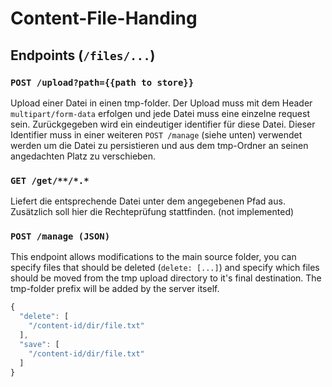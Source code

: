 # Content-File-Handing
## Endpoints (`/files/...`)
### `POST /upload?path={{path to store}}`
Upload einer Datei in einen tmp-folder.
Der Upload muss mit dem Header `multipart/form-data` erfolgen und jede Datei muss eine einzelne request sein.
Zurückgegeben wird ein eindeutiger identifier für diese Datei.
Dieser Identifier muss in einer weiteren `POST /manage` (siehe unten) verwendet werden um die Datei zu persistieren
und aus dem tmp-Ordner an seinen angedachten Platz zu verschieben.

### `GET /get/**/*.*`
Liefert die entsprechende Datei unter dem angegebenen Pfad aus.
Zusätzlich soll hier die Rechteprüfung stattfinden. (not implemented)

### `POST /manage (JSON)`
This endpoint allows modifications to the main source folder,
you can specify files that should be deleted (`delete: [...]`)
and specify which files should be moved from the tmp upload directory to it's final destination.
The tmp-folder prefix will be added by the server itself.

```js
{
  "delete": [
    "/content-id/dir/file.txt"
  ],
  "save": [
    "/content-id/dir/file.txt"
  ]
}
```